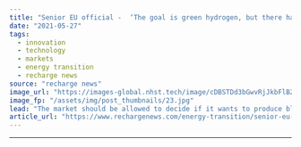 ```yaml
---
title: "Senior EU official -  ‘The goal is green hydrogen, but there has to some blue along the way’"
date: "2021-05-27"
tags: 
  - innovation
  - technology
  - markets
  - energy transition
  - recharge news
source: "recharge news"
image_url: "https://images-global.nhst.tech/image/cDBSTDd3bGwvRjJkbFlBZXpTeThZVWtRMXNQRjBacUtGamkvcXVXeklRbz0=/nhst/binary/f580cc61c0579d09891e52c6de53d803"
image_fp: "/assets/img/post_thumbnails/23.jpg"
lead: "The market should be allowed to decide if it wants to produce blue H2 and risk having stranded assets, Eurelectric Power Summit told"
article_url: "https://www.rechargenews.com/energy-transition/senior-eu-official-the-goal-is-green-hydrogen-but-there-has-to-some-blue-along-the-way-/2-1-1017100"
---
```


---
